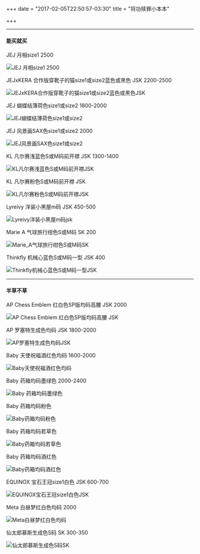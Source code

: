 +++
date = "2017-02-05T22:50:57-03:30"
title = "将功赎罪小本本"

+++

----
#### 能买就买

JEJ 月相size1 2500

![JEJ 月相size1 2500](/img/lolita/dying_for/jej_moon_phase.jpg)

JEJxKERA 合作版穿靴子的猫size1或size2蓝色或黑色 JSK 2200-2500

![JEJxKERA合作版穿靴子的猫size1或size2蓝色或黑色JSK](/img/lolita/dying_for/JEJxKERA_cat.jpg)

JEJ 蝴蝶结薄荷色size1或size2 1800-2000

![JEJ蝴蝶结薄荷色size1或size2](/img/lolita/dying_for/JEJ_butterfly.jpg)

JEJ 风景画SAX色size1或size2 2000

![JEJ风景画SAX色size1或size2](/img/lolita/dying_for/JEJ_landscape.JPG)

KL 凡尔赛浅蓝色S或M码前开襟 JSK 1300-1400

![KL凡尔赛浅蓝色S或M码前开襟JSK](/img/lolita/dying_for/KL_versailles_blue.jpg)

KL 凡尔赛粉色S或M码前开襟 JSK

![KL凡尔赛粉色S或M码前开襟JSK](/img/lolita/dying_for/KL_versailles_pink.JPG)

Lyreivy 洋装小黑屋m码 JSK 450-500

![Lyreivy洋装小黑屋m码jsk](/img/lolita/dying_for/Lyreivy_black_house.jpg)

Marie A 气球旅行绀色S或M码 SK 200

![Marie_A气球旅行绀色S或M码SK](/img/lolita/dying_for/Marie_A_balloon.jpg)

Thinkfly 机械心蓝色S或M码一型 JSK 400

![Thinkfly机械心蓝色S或M码一型JSK](/img/lolita/dying_for/Thinkfly_machine_heart.JPG)

----
#### 半草不草

AP Chess Emblem 红白色SP版均码高腰 JSK 2000

![AP Chess Emblem 红白色SP版均码高腰 JSK](/img/lolita/wishing/AP_Chess_Emblem.jpg)

AP 罗塞特生成色均码 JSK 1800-2000

![AP罗塞特生成色均码JSK](/img/lolita/wishing/AP_rosette.jpg)

Baby 天使祝福酒红色均码 1600-2000

![Baby天使祝福酒红色均码](/img/lolita/wishing/Baby_angel.JPG)

Baby 药箱均码墨绿色 2000-2400

![Baby 药箱均码墨绿色](/img/lolita/wishing/Baby_first_aid_green.jpg)

Baby 药箱均码粉色

![Baby药箱均码粉色](/img/lolita/wishing/Baby_first_aid_pink.jpg)

Baby 药箱均码若草色

![Baby药箱均码若草色](/img/lolita/wishing/Baby_first_aid_grass.jpg)

Baby 药箱均码酒红色

![Baby药箱均码酒红色](/img/lolita/wishing/Baby_first_aid_red.jpg)

EQUINOX 宝石王冠size1白色 JSK 600-700

![EQUINOX宝石王冠size1白色JSK](/img/lolita/wishing/EQUINOX_crown.jpg)

<!--
~~Le Miroir Unlimited Sea World 生成色S~M码翻领 JSK~~

![Le_Miroir_Unlimited_Sea_World生成色S~M码翻领JSK](/img/lolita/wishing/Le_Miroir_Unlimited_Sea_World.jpg)
-->

Meta 白昼梦红白色均码 2000

![Meta白昼梦红白色均码](/img/lolita/wishing/Meta_daydream.jpg)

<!--
~~Nightmare 情人节款贵腐酒size2粉色 JSK~~

![Nightmare情人节款贵腐酒size2粉色JSK](/img/lolita/wishing/Nightmare_valentine.JPG)
-->

仙太郎慕斯生成色S码 SK 300-350

![仙太郎慕斯生成色S码SK](/img/lolita/wishing/sentaro_muse.jpg)
